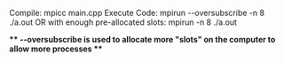 Compile: mpicc main.cpp
Execute Code: mpirun --oversubscribe -n 8 ./a.out
OR with enough pre-allocated slots: mpirun -n 8 ./a.out

__** --oversubscribe is used to allocate more "slots" on the computer to allow more processes **__
